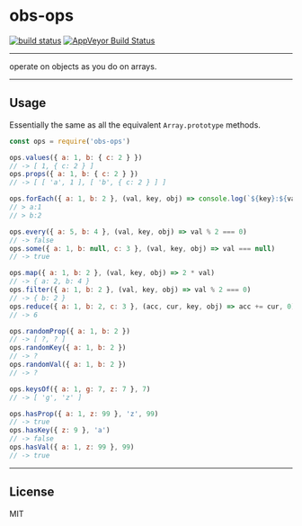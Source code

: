 # obs-ops

[![build status](http://img.shields.io/travis/chiefBiiko/object-ops.svg?style=flat)](http://travis-ci.org/chiefBiiko/object-ops) [![AppVeyor Build Status](https://ci.appveyor.com/api/projects/status/github/chiefBiiko/object-ops?branch=master&svg=true)](https://ci.appveyor.com/project/chiefBiiko/object-ops)

***

operate on objects as you do on arrays.

***

## Usage

Essentially the same as all the equivalent `Array.prototype` methods.

```js
const ops = require('obs-ops')

ops.values({ a: 1, b: { c: 2 } })
// -> [ 1, { c: 2 } ]
ops.props({ a: 1, b: { c: 2 } })
// -> [ [ 'a', 1 ], [ 'b', { c: 2 } ] ]

ops.forEach({ a: 1, b: 2 }, (val, key, obj) => console.log(`${key}:${val}`))
// > a:1
// > b:2

ops.every({ a: 5, b: 4 }, (val, key, obj) => val % 2 === 0)
// -> false
ops.some({ a: 1, b: null, c: 3 }, (val, key, obj) => val === null)
// -> true

ops.map({ a: 1, b: 2 }, (val, key, obj) => 2 * val)
// -> { a: 2, b: 4 }
ops.filter({ a: 1, b: 2 }, (val, key, obj) => val % 2 === 0)
// -> { b: 2 }
ops.reduce({ a: 1, b: 2, c: 3 }, (acc, cur, key, obj) => acc += cur, 0)
// -> 6

ops.randomProp({ a: 1, b: 2 })
// -> [ ?, ? ]
ops.randomKey({ a: 1, b: 2 })
// -> ?
ops.randomVal({ a: 1, b: 2 })
// -> ?

ops.keysOf({ a: 1, g: 7, z: 7 }, 7)
// -> [ 'g', 'z' ]

ops.hasProp({ a: 1, z: 99 }, 'z', 99)
// -> true
ops.hasKey({ z: 9 }, 'a')
// -> false
ops.hasVal({ a: 1, z: 99 }, 99)
// -> true
```

***

## License

MIT
